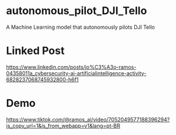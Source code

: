 # autonomous_pilot_DJI_Tello
A Machine Learning model that autonomously pilots DJI Tello

# Linked Post
https://www.linkedin.com/posts/jo%C3%A3o-ramos-04358011a_cybersecurity-ai-artificialintelligence-activity-6828237068745932800-h6f1

# Demo
https://www.tiktok.com/@ramos_ai/video/7052049577188396294?is_copy_url=1&is_from_webapp=v1&lang=pt-BR
